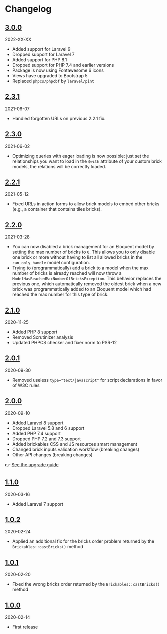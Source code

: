 # Changelog

## [3.0.0](https://github.com/Okipa/laravel-brickables/compare/3.0.0...2.3.1)

2022-XX-XX

* Added support for Laravel 9
* Dropped support for Laravel 7
* Added support for PHP 8.1
* Dropped support for PHP 7.4 and earlier versions
* Package is now using Fontawesome 6 icons
* Views have upgraded to Bootstrap 5
* Replaced `phpcs/phpcbf` by `laravel/pint`

## [2.3.1](https://github.com/Okipa/laravel-brickables/compare/2.3.0...2.3.1)

2021-06-07

* Handled forgotten URLs on previous 2.2.1 fix.

## [2.3.0](https://github.com/Okipa/laravel-brickables/compare/2.2.1...2.3.0)

2021-06-02

* Optimizing queries with eager loading is now possible: just set the relationships you want to load in the `$with` attribute of your custom brick models, the relations will be correctly loaded.

## [2.2.1](https://github.com/Okipa/laravel-brickables/compare/2.2.0...2.2.1)

2021-05-12

* Fixed URLs in action forms to allow brick models to embed other bricks (e.g., a container that contains tiles bricks).

## [2.2.0](https://github.com/Okipa/laravel-brickables/compare/2.1.0...2.2.0)

2021-03-28

* You can now disabled a brick management for an Eloquent model by setting the max number of bricks to `0`. This allows you to only disable one brick or more without having to list all allowed bricks in the `can_only_handle` model configuration.
* Trying to (programmatically) add a brick to a model when the max number of bricks is already reached will now throw a `ModelHasReachedMaxNumberOfBricksException`. This behavior replaces the previous one, which automatically removed the oldest brick when a new brick was programmatically added to an Eloquent model which had reached the max number for this type of brick.

## [2.1.0](https://github.com/Okipa/laravel-brickables/compare/2.0.1...2.1.0)

2020-11-25

* Added PHP 8 support
* Removed Scrutinizer analysis
* Updated PHPCS checker and fixer norm to PSR-12

## [2.0.1](https://github.com/Okipa/laravel-brickables/compare/2.0.0...2.0.1)

2020-09-30

* Removed useless `type="text/javascript"` for script declarations in favor of W3C rules

## [2.0.0](https://github.com/Okipa/laravel-brickables/compare/1.1.0...2.0.0)

2020-09-10

* Added Laravel 8 support
* Dropped Laravel 5.8 and 6 support
* Added PHP 7.4 support
* Dropped PHP 7.2 and 7.3 support
* Added brickables CSS and JS resources smart management
* Changed brick inputs validation workflow (breaking changes)
* Other API changes (breaking changes)

:point_right: [See the upgrade guide](/docs/upgrade-guides/from-v1-to-v2.md)

## [1.1.0](https://github.com/Okipa/laravel-brickables/compare/1.0.2...1.1.0)

2020-03-16

* Added Laravel 7 support

## [1.0.2](https://github.com/Okipa/laravel-brickables/compare/1.0.1...1.0.2)

2020-02-24

* Applied an additional fix for the bricks order problem returned by the `Brickables::castBricks()` method

## [1.0.1](https://github.com/Okipa/laravel-brickables/compare/1.0.0...1.0.1)

2020-02-20

* Fixed the wrong bricks order returned by the `Brickables::castBricks()` method

## [1.0.0](https://github.com/Okipa/laravel-brickables/compare/1.0.0...1.0.0)

2020-02-14

* First release
